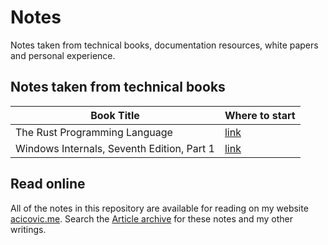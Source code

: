 # Notes

Notes taken from technical books, documentation resources, white papers and personal experience.

## Notes taken from technical books

| Book Title | Where to start |
| ---------- | -------------- |
| The Rust Programming Language | [link](./rust.md) |
| Windows Internals, Seventh Edition, Part 1 | [link](./winint_ch1.md) |

## Read online

All of the notes in this repository are available for reading on my website
[acicovic.me](https://acicovic.me). Search the [Article archive](https://acicovic.me/articles)
for these notes and my other writings.
